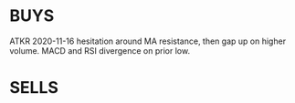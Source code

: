 BUYS
====
ATKR 2020-11-16 hesitation around MA resistance, then gap up on higher volume. MACD and RSI divergence on prior low.


SELLS
=====
